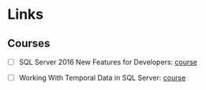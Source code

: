 # Links

## Courses

* [ ] SQL Server 2016 New Features for Developers: [course](https://app.pluralsight.com/library/courses/sql-server-2016-new-features-developers/table-of-contents)  
* [ ] Working With Temporal Data in SQL Server: [course](https://app.pluralsight.com/library/courses/working-with-temporal-data-sql-server/table-of-contents)

